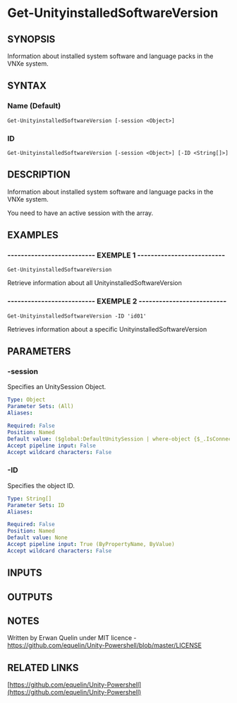 # Get-UnityinstalledSoftwareVersion

## SYNOPSIS
Information about installed system software and language packs in the VNXe system.

## SYNTAX

### Name (Default)
```
Get-UnityinstalledSoftwareVersion [-session <Object>]
```

### ID
```
Get-UnityinstalledSoftwareVersion [-session <Object>] [-ID <String[]>]
```

## DESCRIPTION
Information about installed system software and language packs in the VNXe system.
 
You need to have an active session with the array.

## EXAMPLES

### -------------------------- EXEMPLE 1 --------------------------
```
Get-UnityinstalledSoftwareVersion
```

Retrieve information about all UnityinstalledSoftwareVersion

### -------------------------- EXEMPLE 2 --------------------------
```
Get-UnityinstalledSoftwareVersion -ID 'id01'
```

Retrieves information about a specific UnityinstalledSoftwareVersion

## PARAMETERS

### -session
Specifies an UnitySession Object.

```yaml
Type: Object
Parameter Sets: (All)
Aliases: 

Required: False
Position: Named
Default value: ($global:DefaultUnitySession | where-object {$_.IsConnected -eq $true})
Accept pipeline input: False
Accept wildcard characters: False
```

### -ID
Specifies the object ID.

```yaml
Type: String[]
Parameter Sets: ID
Aliases: 

Required: False
Position: Named
Default value: None
Accept pipeline input: True (ByPropertyName, ByValue)
Accept wildcard characters: False
```

## INPUTS

## OUTPUTS

## NOTES
Written by Erwan Quelin under MIT licence - https://github.com/equelin/Unity-Powershell/blob/master/LICENSE

## RELATED LINKS

[https://github.com/equelin/Unity-Powershell](https://github.com/equelin/Unity-Powershell)

